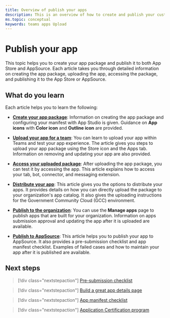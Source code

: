```yaml
---
title: Overview of publish your apps
description: This is an overview of how to create and publish your custom app.
ms.topic: conceptual 
keywords: teams apps Upload
---
```


# Publish your app

This topic helps you to create your app package and publish it to both App Store and AppSource. Each article takes you through detailed information on creating the app package, uploading the app, accessing the package, and publishing it to the App Store or AppSource.

## What do you learn

Each article helps you to learn the following:

* [**Create your app package**](~/concepts/deploy-and-publish/apps-package.md): Information on creating the app package and configuring your manifest with App Studio is given. Guidance on **App icons** with **Color icon** and **Outline icon** are provided.

* [**Upload your app for a team**](~/concepts/deploy-and-publish/apps-upload.md): You can learn to upload your app within Teams and test your app experience. The article gives you steps to upload your app package using the Store icon and the Apps tab. Information on removing and updating your app are also provided.

* [**Access your uploaded package**](~/concepts/deploy-and-publish/apps-access.md): After uploading the app package, you can test it by accessing the app. This article explains how to access your tab, bot, connector, and messaging extension.

* [**Distribute your app**](~/concepts/deploy-and-publish/overview.md): This article gives you the options to distribute your apps. It provides details on how you can directly upload the package to your organization's app catalog. It also gives the uploading instructions for the Government Community Cloud (GCC) environment.

* [**Publish to the organization**](https://docs.microsoft.com/MicrosoftTeams/manage-apps?toc=%2Fmicrosoftteams%2Fplatform%2Ftoc.json&bc=%2FMicrosoftTeams%2Fbreadcrumb%2Ftoc.json#publish-a-custom-app-to-your-organizations-app-store): You can use the **Manage apps** page to publish apps that are built for your organization. Information on apps submission approval and updating the app after it is uploaded are available.

* [**Publish to AppSource**](~/concepts/deploy-and-publish/appsource/publish.md): This article helps you to publish your app to AppSource. It also provides a pre-submission checklist and app manifest checklist. Examples of failed cases and how to maintain your app after it is published are available.

## Next steps

> [!div class="nextstepaction"]
> [Pre-submission checklist](~/concepts/deploy-and-publish/appsource/prepare/submission-checklist.md)

> [!div class="nextstepaction"]
> [Build a great app details page](~/concepts/deploy-and-publish/appsource/prepare/detail-page-checklist.md)

> [!div class="nextstepaction"]
> [App manifest checklist](~/concepts/deploy-and-publish/appsource/prepare/app-manifest-checklist.md)

> [!div class="nextstepaction"]
> [Application Certification program](~/concepts/deploy-and-publish/appsource/post-publish/application-certification.md)

